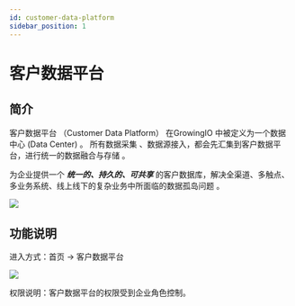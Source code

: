 ```yaml
---
id: customer-data-platform
sidebar_position: 1
--- 
```


# 客户数据平台

## 简介

客户数据平台 （Customer Data Platform） 在GrowingIO 中被定义为一个数据中心 (Data Center) 。‌ 所有数据采集 、数据源接入，都会先汇集到客户数据平台，进行统一的数据融合与存储 。

为企业提供一个 **_统一的、持久的、可共享_** 的客户数据库，解决全渠道、多触点、多业务系统、线上线下的复杂业务中所面临的数据孤岛问题 。

![](https://3953104361-files.gitbook.io/~/files/v0/b/gitbook-legacy-files/o/assets%2F-M2qbZInaXgdm8kkNosp%2F-MO9oITduOQ74fjZhcDV%2F-MO9qP1XskePqjHhXn_B%2Fc5ae59cc-ec1b-4e0e-9288-44454ebc1373.png?alt=media&token=142f716e-eee7-4a26-8a37-a6174aebab54)


## 功能说明

进入方式：首页 -> 客户数据平台

![](https://3953104361-files.gitbook.io/~/files/v0/b/gitbook-legacy-files/o/assets%2F-M2qbZInaXgdm8kkNosp%2F-MkLtXCbxpbW7m7pjxlk%2F-MkLtcIojUz9ZPUptWgE%2Fimage.png?alt=media&token=113b3cf5-13f8-4e6c-bdc1-71a853026122)

权限说明：客户数据平台的权限受到企业角色控制。

​
